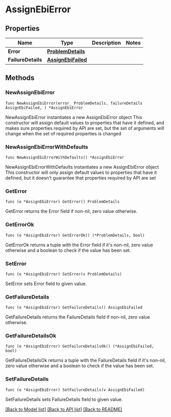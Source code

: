 # AssignEbiError

## Properties

Name | Type | Description | Notes
------------ | ------------- | ------------- | -------------
**Error** | [**ProblemDetails**](ProblemDetails.md) |  | 
**FailureDetails** | [**AssignEbiFailed**](AssignEbiFailed.md) |  | 

## Methods

### NewAssignEbiError

`func NewAssignEbiError(error_ ProblemDetails, failureDetails AssignEbiFailed, ) *AssignEbiError`

NewAssignEbiError instantiates a new AssignEbiError object
This constructor will assign default values to properties that have it defined,
and makes sure properties required by API are set, but the set of arguments
will change when the set of required properties is changed

### NewAssignEbiErrorWithDefaults

`func NewAssignEbiErrorWithDefaults() *AssignEbiError`

NewAssignEbiErrorWithDefaults instantiates a new AssignEbiError object
This constructor will only assign default values to properties that have it defined,
but it doesn't guarantee that properties required by API are set

### GetError

`func (o *AssignEbiError) GetError() ProblemDetails`

GetError returns the Error field if non-nil, zero value otherwise.

### GetErrorOk

`func (o *AssignEbiError) GetErrorOk() (*ProblemDetails, bool)`

GetErrorOk returns a tuple with the Error field if it's non-nil, zero value otherwise
and a boolean to check if the value has been set.

### SetError

`func (o *AssignEbiError) SetError(v ProblemDetails)`

SetError sets Error field to given value.


### GetFailureDetails

`func (o *AssignEbiError) GetFailureDetails() AssignEbiFailed`

GetFailureDetails returns the FailureDetails field if non-nil, zero value otherwise.

### GetFailureDetailsOk

`func (o *AssignEbiError) GetFailureDetailsOk() (*AssignEbiFailed, bool)`

GetFailureDetailsOk returns a tuple with the FailureDetails field if it's non-nil, zero value otherwise
and a boolean to check if the value has been set.

### SetFailureDetails

`func (o *AssignEbiError) SetFailureDetails(v AssignEbiFailed)`

SetFailureDetails sets FailureDetails field to given value.



[[Back to Model list]](../README.md#documentation-for-models) [[Back to API list]](../README.md#documentation-for-api-endpoints) [[Back to README]](../README.md)


